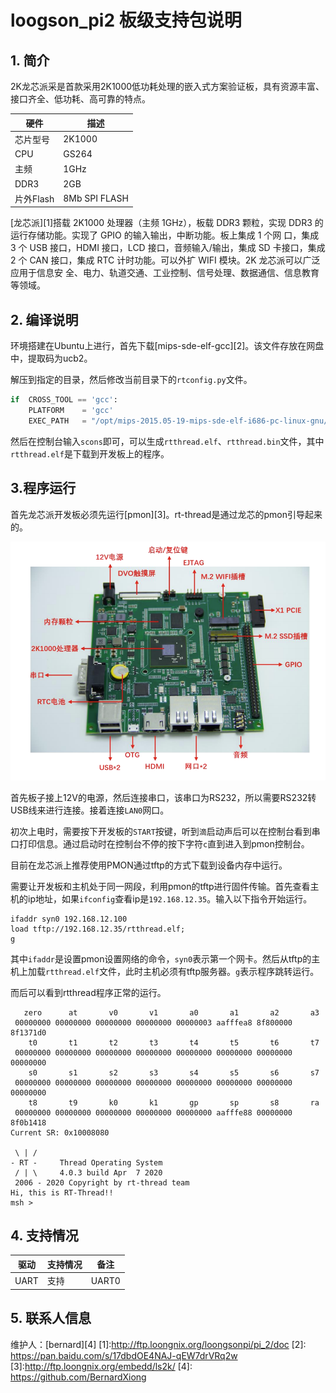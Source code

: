 # loogson_pi2 板级支持包说明

## 1. 简介

2K龙芯派采是首款采用2K1000低功耗处理的嵌入式方案验证板，具有资源丰富、接口齐全、低功耗、高可靠的特点。

| 硬件 | 描述 |
| -- | -- |
|芯片型号| 2K1000 |
|CPU| GS264 |
|主频| 1GHz |
|DDR3| 2GB |
|片外Flash| 8Mb SPI FLASH |

[龙芯派][1]搭载 2K1000 处理器（主频 1GHz），板载 DDR3 颗粒，实现 DDR3 的运行存储功能。实现了 GPIO 的输入输出，中断功能。板上集成 1 个网 口，集成 3 个 USB 接口，HDMI 接口，LCD 接口，音频输入/输出，集成 SD 卡接口，集成 2 个 CAN 接口，集成 RTC 计时功能。可以外扩 WIFI 模块。2K 龙芯派可以广泛应用于信息安 全、电力、轨道交通、工业控制、信号处理、数据通信、信息教育等领域。


## 2. 编译说明

环境搭建在Ubuntu上进行，首先下载[mips-sde-elf-gcc][2]。该文件存放在网盘中，提取码为ucb2。

解压到指定的目录，然后修改当前目录下的`rtconfig.py`文件。

```python
if  CROSS_TOOL == 'gcc':
	PLATFORM    = 'gcc'
	EXEC_PATH   = "/opt/mips-2015.05-19-mips-sde-elf-i686-pc-linux-gnu/mips-2015.05/bin/"
```

然后在控制台输入`scons`即可，可以生成`rtthread.elf`、`rtthread.bin`文件，其中`rtthread.elf`是下载到开发板上的程序。

## 3.程序运行

首先龙芯派开发板必须先运行[pmon][3]。rt-thread是通过龙芯的pmon引导起来的。

![2020-04-07_11-53](figures/loongsonpi.png)

首先板子接上12V的电源，然后连接串口，该串口为RS232，所以需要RS232转USB线来进行连接。接着连接`LAN0`网口。

初次上电时，需要按下开发板的`START`按键，听到`滴`启动声后可以在控制台看到串口打印信息。通过启动时在控制台不停的按下字符`c`直到进入到pmon控制台。

目前在龙芯派上推荐使用PMON通过tftp的方式下载到设备内存中运行。

需要让开发板和主机处于同一网段，利用pmon的tftp进行固件传输。首先查看主机的ip地址，如果`ifconfig`查看ip是`192.168.12.35`。输入以下指令开始运行。

```
ifaddr syn0 192.168.12.100 
load tftp://192.168.12.35/rtthread.elf;
g
```

其中`ifaddr`是设置pmon设置网络的命令，`syn0`表示第一个网卡。然后从tftp的主机上加载`rtthread.elf`文件，此时主机必须有tftp服务器。`g`表示程序跳转运行。

而后可以看到rtthread程序正常的运行。

```
   zero      at       v0       v1       a0       a1       a2       a3   
 00000000 00000000 00000000 00000000 00000003 aafffea8 8f800000 8f1371d0
    t0       t1       t2       t3       t4       t5       t6       t7   
 00000000 00000000 00000000 00000000 00000000 00000000 00000000 00000000
    s0       s1       s2       s3       s4       s5       s6       s7   
 00000000 00000000 00000000 00000000 00000000 00000000 00000000 00000000
    t8       t9       k0       k1       gp       sp       s8       ra   
 00000000 00000000 00000000 00000000 00000000 aafffe88 00000000 8f0b1418
Current SR: 0x10008080

 \ | /
- RT -     Thread Operating System
 / | \     4.0.3 build Apr  7 2020
 2006 - 2020 Copyright by rt-thread team
Hi, this is RT-Thread!!
msh >
```

## 4. 支持情况

| 驱动 | 支持情况  |  备注  |
| ------ | ----  | :------:  |
| UART | 支持 | UART0|

## 5. 联系人信息

维护人：[bernard][4]
[1]:http://ftp.loongnix.org/loongsonpi/pi_2/doc
[2]: https://pan.baidu.com/s/17dbdOE4NAJ-qEW7drVRq2w
[3]:http://ftp.loongnix.org/embedd/ls2k/
[4]: https://github.com/BernardXiong
